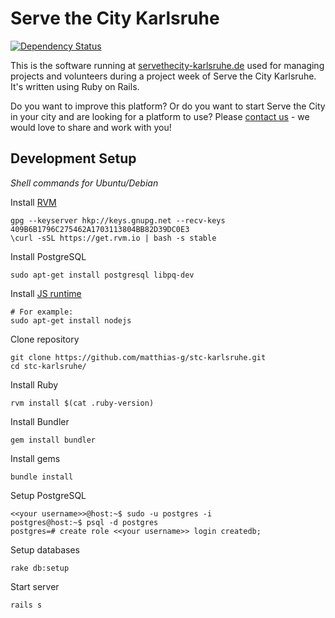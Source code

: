 Serve the City Karlsruhe
========================

[![Dependency Status](https://gemnasium.com/matthias-g/stc-karlsruhe.svg)](https://gemnasium.com/matthias-g/stc-karlsruhe)

This is the software running at [servethecity-karlsruhe.de](https://servethecity-karlsruhe.de) used for managing
projects and volunteers during a project week of Serve the City Karlsruhe.
It's written using Ruby on Rails.

Do you want to improve this platform? Or do you want to start Serve the City in your city and are looking for a platform to use?
Please [contact us](https://servethecity-karlsruhe.de/kontakt) - we would love to share and work with you!


Development Setup
-----------------

*Shell commands for Ubuntu/Debian*

Install [RVM](https://rvm.io)
```shell
gpg --keyserver hkp://keys.gnupg.net --recv-keys 409B6B1796C275462A1703113804BB82D39DC0E3
\curl -sSL https://get.rvm.io | bash -s stable
```

Install PostgreSQL
```shell
sudo apt-get install postgresql libpq-dev
```

Install [JS runtime](https://github.com/rails/execjs)
```shell
# For example:
sudo apt-get install nodejs
```

Clone repository
```shell
git clone https://github.com/matthias-g/stc-karlsruhe.git
cd stc-karlsruhe/
```

Install Ruby
```shell
rvm install $(cat .ruby-version)
```

Install Bundler
```shell
gem install bundler
```

Install gems
```shell
bundle install
```

Setup PostgreSQL
```shell
<<your username>>@host:~$ sudo -u postgres -i
postgres@host:~$ psql -d postgres
postgres=# create role <<your username>> login createdb;
```

Setup databases
```shell
rake db:setup
```

Start server
```shell
rails s
```